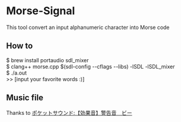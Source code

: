 # Morse-Signal
This tool convert an input alphanumeric character into Morse code

## How to
$ brew install portaudio sdl_mixer<br>
$ clang++ morse.cpp $(sdl-config --cflags --libs) -lSDL -lSDL_mixer<br> 
$ ./a.out<br>
&gt;&gt; [input your favorite words :)]

## Music file
Thanks to <a href="http://pocket-se.info/archives/356/">ポケットサウンド:【効果音】警告音　ビー</a>
